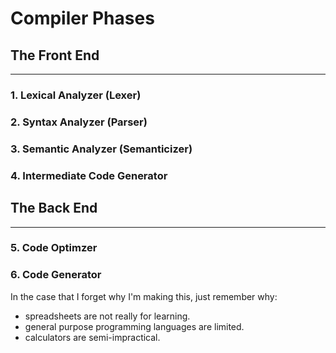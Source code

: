 # Compiler Phases
## The Front End
---
### 1. Lexical Analyzer (Lexer)
### 2. Syntax Analyzer (Parser)
### 3. Semantic Analyzer (Semanticizer)
### 4. Intermediate Code Generator
## The Back End
---
### 5. Code Optimzer
### 6. Code Generator

In the case that I forget why I'm making this, just remember why:
  - spreadsheets are not really for learning.
  - general purpose programming languages are limited.
  - calculators are semi-impractical.